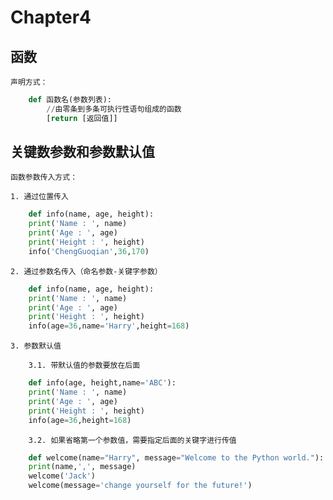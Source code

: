 # Chapter4

## 函数

	声明方式：
	
```python
	def 函数名(参数列表):
		//由零条到多条可执行性语句组成的函数
		[return [返回值]]
```	

## 关键数参数和参数默认值

	函数参数传入方式：
		
	1. 通过位置传入

```python
	def info(name, age, height):
    print('Name : ', name)
    print('Age : ', age)
    print('Height : ', height)
	info('ChengGuoqian',36,170) 
```
	
	2. 通过参数名传入（命名参数-关键字参数）
	
```python
	def info(name, age, height):
    print('Name : ', name)
    print('Age : ', age)
    print('Height : ', height)
	info(age=36,name='Harry',height=168)
```

	3. 参数默认值 
	
		3.1. 带默认值的参数要放在后面		
		
```python
	def info(age, height,name='ABC'):
    print('Name : ', name)
    print('Age : ', age)
    print('Height : ', height)
	info(age=36,height=168)
```

		3.2. 如果省略第一个参数值，需要指定后面的关键字进行传值
		
```python
	def welcome(name="Harry", message="Welcome to the Python world."):
    print(name,',', message)
	welcome('Jack')
	welcome(message='change yourself for the future!')
```
	
	